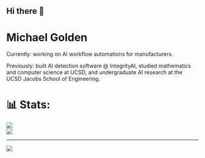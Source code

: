 ## Hi there 👋

# Michael Golden
Currently: working on AI workflow automations for manufacturers. 

Previously: built AI detection software @ IntegrityAI, studied mathematics and computer science at UCSD, and undergraduate AI research at the UCSD Jacobs School of Engineering.

# 📊 Stats:

![](https://github-readme-streak-stats.herokuapp.com/?user=michaelgold3n&theme=react&hide_border=false)<br/>
![](https://github-readme-stats.vercel.app/api/top-langs/?username=michaelgold3n&theme=react&hide_border=false&include_all_commits=false&count_private=false&layout=compact)

---
[![](https://visitcount.itsvg.in/api?id=michaelgold3n&icon=0&color=0)](https://visitcount.itsvg.in)
<!--- GitHub  -->
